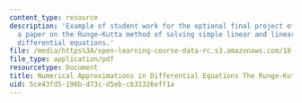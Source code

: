 ```yaml
---
content_type: resource
description: 'Example of student work for the optional final project of the course:
  a paper on the Runge-Kutta method of solving simple linear and linearized non-linear
  differential equations.'
file: /media/https%3A/open-learning-course-data-rc.s3.amazonaws.com/18-034-honors-differential-equations-spring-2009/5ce43fd5198bd73cd5ebc631326eff1a_MIT18_034s09_proj03_rungekutta.pdf
file_type: application/pdf
resourcetype: Document
title: Numerical Approximations in Differential Equations The Runge-Kutta Method
uid: 5ce43fd5-198b-d73c-d5eb-c631326eff1a
---
```

